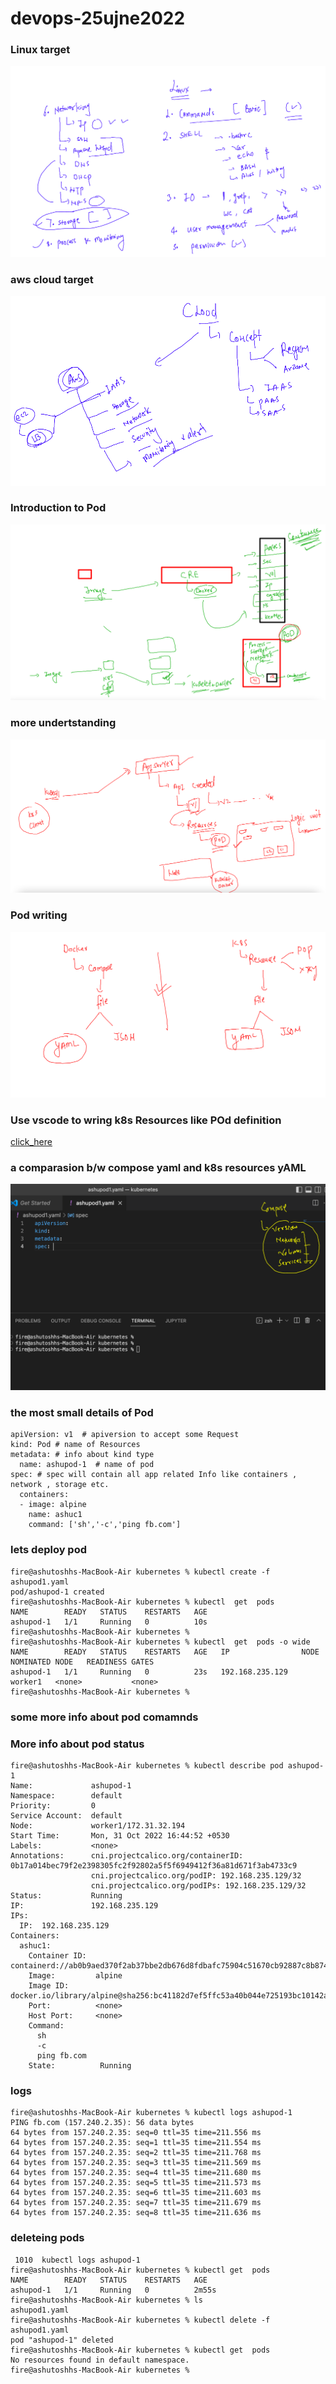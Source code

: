 # devops-25ujne2022

### Linux target 

<img src="ln.png" />

### aws cloud target 

<img src="cl.png" />

### Introduction to Pod 

<img src="pod.png">

### more undertstanding 

<img src="pod1.png">

### Pod writing 

<img src="pod2.png">

### Use vscode to wring k8s Resources like POd definition 

[click_here](https://code.visualstudio.com/download)

### a comparasion b/w compose yaml and k8s resources yAML 

<img src="yaml.png">

### the most small details of Pod 

```
apiVersion: v1  # apiversion to accept some Request 
kind: Pod # name of Resources 
metadata: # info about kind type 
  name: ashupod-1  # name of pod 
spec: # spec will contain all app related Info like containers , network , storage etc.
  containers: 
  - image: alpine 
    name: ashuc1 
    command: ['sh','-c','ping fb.com']
```

### lets deploy pod 

```
fire@ashutoshhs-MacBook-Air kubernetes % kubectl create -f  ashupod1.yaml 
pod/ashupod-1 created
fire@ashutoshhs-MacBook-Air kubernetes % kubectl  get  pods
NAME        READY   STATUS    RESTARTS   AGE
ashupod-1   1/1     Running   0          10s
fire@ashutoshhs-MacBook-Air kubernetes % 
fire@ashutoshhs-MacBook-Air kubernetes % kubectl  get  pods -o wide
NAME        READY   STATUS    RESTARTS   AGE   IP                NODE      NOMINATED NODE   READINESS GATES
ashupod-1   1/1     Running   0          23s   192.168.235.129   worker1   <none>           <none>
fire@ashutoshhs-MacBook-Air kubernetes % 

```

### some more info about pod comamnds 

### More info about pod status 

```
fire@ashutoshhs-MacBook-Air kubernetes % kubectl describe pod ashupod-1
Name:             ashupod-1
Namespace:        default
Priority:         0
Service Account:  default
Node:             worker1/172.31.32.194
Start Time:       Mon, 31 Oct 2022 16:44:52 +0530
Labels:           <none>
Annotations:      cni.projectcalico.org/containerID: 0b17a014bec79f2e2398305fc2f92802a5f5f6949412f36a81d671f3ab4733c9
                  cni.projectcalico.org/podIP: 192.168.235.129/32
                  cni.projectcalico.org/podIPs: 192.168.235.129/32
Status:           Running
IP:               192.168.235.129
IPs:
  IP:  192.168.235.129
Containers:
  ashuc1:
    Container ID:  containerd://ab0b9aed370f2ab37bbe2db676d8fdbafc75904c51670cb92887c8b874c3e051
    Image:         alpine
    Image ID:      docker.io/library/alpine@sha256:bc41182d7ef5ffc53a40b044e725193bc10142a1243f395ee852a8d9730fc2ad
    Port:          <none>
    Host Port:     <none>
    Command:
      sh
      -c
      ping fb.com
    State:          Running
```


### logs 

```
fire@ashutoshhs-MacBook-Air kubernetes % kubectl logs ashupod-1 
PING fb.com (157.240.2.35): 56 data bytes
64 bytes from 157.240.2.35: seq=0 ttl=35 time=211.556 ms
64 bytes from 157.240.2.35: seq=1 ttl=35 time=211.554 ms
64 bytes from 157.240.2.35: seq=2 ttl=35 time=211.768 ms
64 bytes from 157.240.2.35: seq=3 ttl=35 time=211.569 ms
64 bytes from 157.240.2.35: seq=4 ttl=35 time=211.680 ms
64 bytes from 157.240.2.35: seq=5 ttl=35 time=211.573 ms
64 bytes from 157.240.2.35: seq=6 ttl=35 time=211.603 ms
64 bytes from 157.240.2.35: seq=7 ttl=35 time=211.679 ms
64 bytes from 157.240.2.35: seq=8 ttl=35 time=211.636 ms
```

### deleteing pods 

```
 1010  kubectl logs ashupod-1 
fire@ashutoshhs-MacBook-Air kubernetes % kubectl get  pods
NAME        READY   STATUS    RESTARTS   AGE
ashupod-1   1/1     Running   0          2m55s
fire@ashutoshhs-MacBook-Air kubernetes % ls
ashupod1.yaml
fire@ashutoshhs-MacBook-Air kubernetes % kubectl delete -f  ashupod1.yaml 
pod "ashupod-1" deleted
fire@ashutoshhs-MacBook-Air kubernetes % kubectl get  pods               
No resources found in default namespace.
fire@ashutoshhs-MacBook-Air kubernetes % 
```



